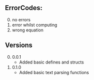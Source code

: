 ## ErrorCodes:
0. no errors
1. error whilst computing
2. wrong equation

## Versions
0. 0.0.1
    - Added basic defines and structs
0. 0.1.0
    - Added basic text parsing functions
